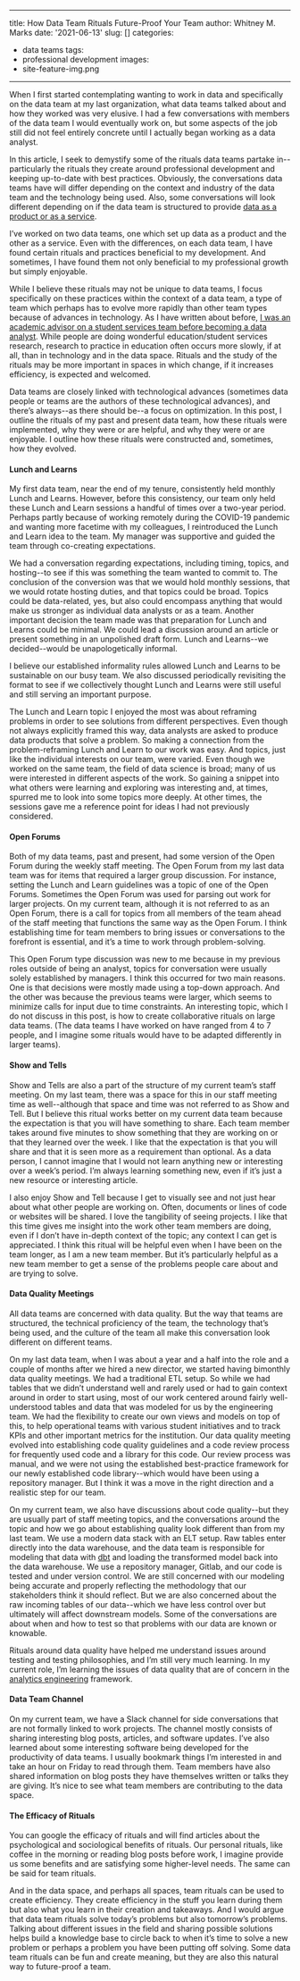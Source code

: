  
---
title: How Data Team Rituals Future-Proof Your Team
author: Whitney M. Marks
date: '2021-06-13'
slug: []
categories:
  - data teams
tags:
  - professional development
images:
  - site-feature-img.png
---

When I first started contemplating wanting to work in data and specifically on the data team at my last organization, what data teams talked about and how they worked was very elusive. I had a few conversations with members of the data team I would eventually work on, but some aspects of the job still did not feel entirely concrete until I actually began working as a data analyst. 

In this article, I seek to demystify some of the rituals data teams partake in--particularly the rituals they create around professional development and keeping up-to-date with best practices. Obviously, the conversations data teams have will differ depending on the context and industry of the data team and the technology being used. Also, some conversations will look different depending on if the data team is structured to provide [data as a product or as a service](https://locallyoptimistic.com/post/run-your-data-team-like-a-product-team/).

I’ve worked on two data teams, one which set up data as a product and the other as a service. Even with the differences, on each data team, I have found certain rituals and practices beneficial to my development. And sometimes, I have found them not only beneficial to my professional growth but simply enjoyable. 

While I believe these rituals may not be unique to data teams, I focus specifically on these practices within the context of a data team, a type of team which perhaps has to evolve more rapidly than other team types because of advances in technology. As I have written about before, [I was an academic advisor on a student services team before becoming a data analyst](https://whitneymichelle.netlify.app/post/from-academic-advisor-to-data-analyst/from-academic-advisor-to-data-analyst/). While people are doing wonderful education/student services research, research to practice in education often occurs more slowly, if at all, than in technology and in the data space. Rituals and the study of the rituals may be more important in spaces in which change, if it increases efficiency, is expected and welcomed.

Data teams are closely linked with technological advances (sometimes data people or teams are the authors of these technological advances), and there’s always--as there should be--a focus on optimization. In this post, I outline the rituals of my past and present data team, how these rituals were implemented, why they were or are helpful, and why they were or are enjoyable. I outline how these rituals were constructed and, sometimes, how they evolved. 

#### Lunch and Learns

My first data team, near the end of my tenure, consistently held monthly Lunch and Learns. However, before this consistency, our team only held these Lunch and Learn sessions a handful of times over a two-year period. Perhaps partly because of working remotely during the COVID-19 pandemic and wanting more facetime with my colleagues, I reintroduced the Lunch and Learn idea to the team. My manager was supportive and guided the team through co-creating expectations. 

We had a conversation regarding expectations, including timing, topics, and hosting--to see if this was something the team wanted to commit to. The conclusion of the conversion was that we would hold monthly sessions, that we would rotate hosting duties, and that topics could be broad. Topics could be data-related, yes, but also could encompass anything that would make us stronger as individual data analysts or as a team. Another important decision the team made was that preparation for Lunch and Learns could be minimal. We could lead a discussion around an article or present something in an unpolished draft form. Lunch and Learns--we decided--would be unapologetically informal.

I believe our established informality rules allowed Lunch and Learns to be sustainable on our busy team. We also discussed periodically revisiting the format to see if we collectively thought Lunch and Learns were still useful and still serving an important purpose.

The Lunch and Learn topic I enjoyed the most was about reframing problems in order to see solutions from different perspectives. Even though not always explicitly framed this way, data analysts are asked to produce data products that solve a problem. So making a connection from the problem-reframing Lunch and Learn to our work was easy. And topics, just like the individual interests on our team, were varied. Even though we worked on the same team, the field of data science is broad; many of us were interested in different aspects of the work. So gaining a snippet into what others were learning and exploring was interesting and, at times, spurred me to look into some topics more deeply. At other times, the sessions gave me a reference point for ideas I had not previously considered.

#### Open Forums 

Both of my data teams, past and present, had some version of the Open Forum during the weekly staff meeting. The Open Forum from my last data team was for items that required a larger group discussion. For instance, setting the Lunch and Learn guidelines was a topic of one of the Open Forums. Sometimes the Open Forum was used for parsing out work for larger projects. On my current team, although it is not referred to as an Open Forum, there is a call for topics from all members of the team ahead of the staff meeting that functions the same way as the Open Forum. I think establishing time for team members to bring issues or conversations to the forefront is essential, and it’s a time to work through problem-solving. 

This Open Forum type discussion was new to me because in my previous roles outside of being an analyst, topics for conversation were usually solely established by managers. I think this occurred for two main reasons. One is that decisions were mostly made using a top-down approach. And the other was because the previous teams were larger, which seems to minimize calls for input due to time constraints. An interesting topic, which I do not discuss in this post, is how to create collaborative rituals on large data teams. (The data teams I have worked on have ranged from 4 to 7 people, and I imagine some rituals would have to be adapted differently in larger teams).

#### Show and Tells

Show and Tells are also a part of the structure of my current team’s staff meeting. On my last team, there was a space for this in our staff meeting time as well--although that space and time was not referred to as Show and Tell. But I believe this ritual works better on my current data team because the expectation is that you will have something to share. Each team member takes around five minutes to show something that they are working on or that they learned over the week. I like that the expectation is that you will share and that it is seen more as a requirement than optional. As a data person, I cannot imagine that I would not learn anything new or interesting over a week’s period. I’m always learning something new, even if it’s just a new resource or interesting article.

I also enjoy Show and Tell because I get to visually see and not just hear about what other people are working on. Often, documents or lines of code or websites will be shared. I love the tangibility of seeing projects. I like that this time gives me insight into the work other team members are doing, even if I don’t have in-depth context of the topic; any context I can get is appreciated. I think this ritual will be helpful even when I have been on the team longer, as I am a new team member. But it’s particularly helpful as a new team member to get a sense of the problems people care about and are trying to solve. 

#### Data Quality Meetings

All data teams are concerned with data quality. But the way that teams are structured, the technical proficiency of the team, the technology that’s being used, and the culture of the team all make this conversation look different on different teams.

On my last data team, when I was about a year and a half into the role and a couple of months after we hired a new director, we started having bimonthly data quality meetings. We had a traditional ETL setup. So while we had tables that we didn’t understand well and rarely used or had to gain context around in order to start using, most of our work centered around fairly well-understood tables and data that was modeled for us by the engineering team. We had the flexibility to create our own views and models on top of this, to help operational teams with various student initiatives and to track KPIs and other important metrics for the institution. Our data quality meeting evolved into establishing code quality guidelines and a code review process for frequently used code and a library for this code. Our review process was manual, and we were not using the established best-practice framework for our newly established code library--which would have been using a repository manager. But I think it was a move in the right direction and a realistic step for our team.

On my current team, we also have discussions about code quality--but they are usually part of staff meeting topics, and the conversations around the topic and how we go about establishing quality look different than from my last team. We use a modern data stack with an ELT setup. Raw tables enter directly into the data warehouse, and the data team is responsible for modeling that data with [dbt](https://blog.getdbt.com/what--exactly--is-dbt-/) and loading the transformed model back into the data warehouse. We use a repository manager, Gitlab, and our code is tested and under version control. We are still concerned with our modeling being accurate and properly reflecting the methodology that our stakeholders think it should reflect. But we are also concerned about the raw incoming tables of our data--which we have less control over but ultimately will affect downstream models. Some of the conversations are about when and how to test so that problems with our data are known or knowable.

Rituals around data quality have helped me understand issues around testing and testing philosophies, and I’m still very much learning. In my current role, I’m learning the issues of data quality that are of concern in the [analytics engineering](https://www.getdbt.com/what-is-analytics-engineering/) framework.

#### Data Team Channel

On my current team, we have a Slack channel for side conversations that are not formally linked to work projects. The channel mostly consists of sharing interesting blog posts, articles, and software updates. I’ve also learned about some interesting software being developed for the productivity of data teams. I usually bookmark things I’m interested in and take an hour on Friday to read through them. Team members have also shared information on blog posts they have themselves written or talks they are giving. It’s nice to see what team members are contributing to the data space.

#### The Efficacy of Rituals

You can google the efficacy of rituals and will find articles about the psychological and sociological benefits of rituals. Our personal rituals, like coffee in the morning or reading blog posts before work, I imagine provide us some benefits and are satisfying some higher-level needs. The same can be said for team rituals. 

And in the data space, and perhaps all spaces, team rituals can be used to create efficiency. They create efficiency in the stuff you learn during them but also what you learn in their creation and takeaways. And I would argue that data team rituals solve today’s problems but also tomorrow’s problems. Talking about different issues in the field and sharing possible solutions helps build a knowledge base to circle back to when it’s time to solve a new problem or perhaps a problem you have been putting off solving. Some data team rituals can be fun and create meaning, but they are also this natural way to future-proof a team.

